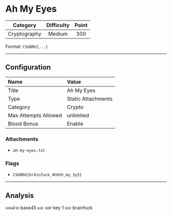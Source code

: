 # Ah My Eyes

| Category | Difficulty | Point |
| :-: | :-: | :-: |
| Cryptography | Medium | 300 |

Format: `CSUBRU{...}`

---

## Configuration

| Name | Value |
| :- | :- |
| Title | Ah My Eyes |
| Type | Static Attachments |
| Category | Crypto |
| Max Attempts Allowed | unlimited |
| Blood Bonus | Enable |

### Attachments

- `ah-my-eyes.txt`

### Flags

- `CSUBRU{br4infuck_4hhhh_my_3y3}`

---

## Analysis

ถอดด้วย base45
และ xor key 1
และ brainfuck
